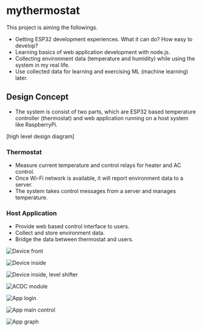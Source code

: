 # mythermostat

This project is aiming the followings.

* Getting ESP32 development experiences. What it can do? How easy to develop?
* Learning basics of web application development with node.js.
* Collecting environment data (temperature and humidity) while using the system in my real life.
* Use collected data for learning and exercising ML (machine learning) later.


## Design Concept

* The system is consist of two parts, which are ESP32 based temperature controller (thermostat) and web application running on a host system like RaspberryPi.

[high level design diagram]

### Thermostat

* Measure current temperature and control relays for heater and AC control.
* Once Wi-Fi network is available, it will report environment data to a server.
* The system takes control messages from a server and manages temperature.


### Host Application

* Provide web based control interface to users.
* Collect and store environment data.
* Bridge the data between thermostat and users.


![Device front](https://github.com/0x4f48/mythermostat/blob/main/misc/device-front.jpg)

![Device inside](https://github.com/0x4f48/mythermostat/blob/main/misc/device-inside01.jpg)

![Device inside, level shifter](https://github.com/0x4f48/mythermostat/blob/main/misc/device-inside02.jpg)

![ACDC module](https://github.com/0x4f48/mythermostat/blob/main/misc/ac24-dc5.jpg)


![App login](https://github.com/0x4f48/mythermostat/blob/main/misc/app-login.jpg)

![App main control](https://github.com/0x4f48/mythermostat/blob/main/misc/app-main.jpg)

![App graph](https://github.com/0x4f48/mythermostat/blob/main/misc/app-graph.jpg)



